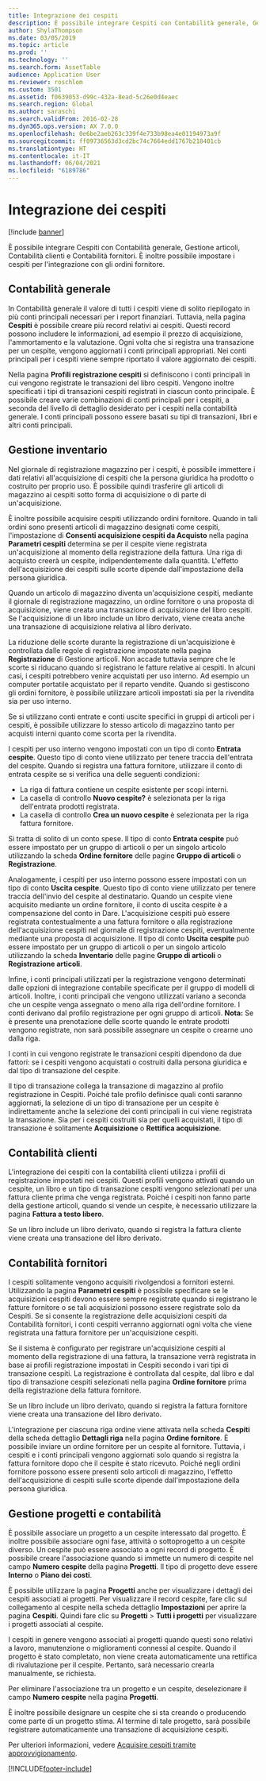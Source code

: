 ```yaml
---
title: Integrazione dei cespiti
description: È possibile integrare Cespiti con Contabilità generale, Gestione articoli, Contabilità clienti e Contabilità fornitori. È inoltre possibile impostare i cespiti per l'integrazione con gli ordini fornitore.
author: ShylaThompson
ms.date: 03/05/2019
ms.topic: article
ms.prod: ''
ms.technology: ''
ms.search.form: AssetTable
audience: Application User
ms.reviewer: roschlom
ms.custom: 3501
ms.assetid: f0639053-d99c-432a-8ead-5c26e0d4eaec
ms.search.region: Global
ms.author: saraschi
ms.search.validFrom: 2016-02-28
ms.dyn365.ops.version: AX 7.0.0
ms.openlocfilehash: 0e6be2aeb263c339f4e733b98ea4e01194973a9f
ms.sourcegitcommit: ff09736563d3cd2bc74c7664edd1767b218401cb
ms.translationtype: HT
ms.contentlocale: it-IT
ms.lasthandoff: 06/04/2021
ms.locfileid: "6189786"
---
```

# <a name="fixed-assets-integration"></a>Integrazione dei cespiti

[!include [banner](../includes/banner.md)]

È possibile integrare Cespiti con Contabilità generale, Gestione articoli, Contabilità clienti e Contabilità fornitori. È inoltre possibile impostare i cespiti per l'integrazione con gli ordini fornitore.

## <a name="general-ledger"></a>Contabilità generale

In Contabilità generale il valore di tutti i cespiti viene di solito riepilogato in più conti principali necessari per i report finanziari. Tuttavia, nella pagina **Cespiti** è possibile creare più record relativi ai cespiti. Questi record possono includere le informazioni, ad esempio il prezzo di acquisizione, l'ammortamento e la valutazione. Ogni volta che si registra una transazione per un cespite, vengono aggiornati i conti principali appropriati. Nei conti principali per i cespiti viene sempre riportato il valore aggiornato dei cespiti.

Nella pagina **Profili registrazione cespiti** si definiscono i conti principali in cui vengono registrate le transazioni del libro cespiti. Vengono inoltre specificati i tipi di transazioni cespiti registrati in ciascun conto principale. È possibile creare varie combinazioni di conti principali per i cespiti, a seconda del livello di dettaglio desiderato per i cespiti nella contabilità generale. I conti principali possono essere basati su tipi di transazioni, libri e altri conti principali.

## <a name="inventory-management"></a>Gestione inventario
Nel giornale di registrazione magazzino per i cespiti, è possibile immettere i dati relativi all'acquisizione di cespiti che la persona giuridica ha prodotto o costruito per proprio uso. È possibile quindi trasferire gli articoli di magazzino ai cespiti sotto forma di acquisizione o di parte di un'acquisizione. 

È inoltre possibile acquisire cespiti utilizzando ordini fornitore. Quando in tali ordini sono presenti articoli di magazzino designati come cespiti, l'impostazione di **Consenti acquisizione cespiti da Acquisto** nella pagina **Parametri cespiti** determina se per il cespite viene registrata un'acquisizione al momento della registrazione della fattura. Una riga di acquisto creerà un cespite, indipendentemente dalla quantità. L'effetto dell'acquisizione dei cespiti sulle scorte dipende dall'impostazione della persona giuridica. 

Quando un articolo di magazzino diventa un'acquisizione cespiti, mediante il giornale di registrazione magazzino, un ordine fornitore o una proposta di acquisizione, viene creata una transazione di acquisizione del libro cespiti. Se l'acquisizione di un libro include un libro derivato, viene creata anche una transazione di acquisizione relativa al libro derivato. 

La riduzione delle scorte durante la registrazione di un'acquisizione è controllata dalle regole di registrazione impostate nella pagina **Registrazione** di Gestione articoli. Non accade tuttavia sempre che le scorte si riducano quando si registrano le fatture relative ai cespiti. In alcuni casi, i cespiti potrebbero venire acquistati per uso interno. Ad esempio un computer portatile acquistato per il reparto vendite. Quando si gestiscono gli ordini fornitore, è possibile utilizzare articoli impostati sia per la rivendita sia per uso interno. 

Se si utilizzano conti entrate e conti uscite specifici in gruppi di articoli per i cespiti, è possibile utilizzare lo stesso articolo di magazzino tanto per acquisti interni quanto come scorta per la rivendita. 

I cespiti per uso interno vengono impostati con un tipo di conto **Entrata cespite**. Questo tipo di conto viene utilizzato per tenere traccia dell'entrata del cespite. Quando si registra una fattura fornitore, utilizzare il conto di entrata cespite se si verifica una delle seguenti condizioni:

-   La riga di fattura contiene un cespite esistente per scopi interni.
-   La casella di controllo **Nuovo cespite?** è selezionata per la riga dell'entrata prodotti registrata.
-   La casella di controllo **Crea un nuovo cespite** è selezionata per la riga fattura fornitore.

Si tratta di solito di un conto spese. Il tipo di conto **Entrata cespite** può essere impostato per un gruppo di articoli o per un singolo articolo utilizzando la scheda **Ordine fornitore** delle pagine **Gruppo di articoli** o **Registrazione**.

Analogamente, i cespiti per uso interno possono essere impostati con un tipo di conto **Uscita cespite**. Questo tipo di conto viene utilizzato per tenere traccia dell'invio del cespite al destinatario. Quando un cespite viene acquisito mediante un ordine fornitore, il conto di uscita cespite è a compensazione del conto in Dare. L'acquisizione cespiti può essere registrata contestualmente a una fattura fornitore o alla registrazione dell'acquisizione cespiti nel giornale di registrazione cespiti, eventualmente mediante una proposta di acquisizione. Il tipo di conto **Uscita cespite** può essere impostato per un gruppo di articoli o per un singolo articolo utilizzando la scheda **Inventario** delle pagine **Gruppo di articoli** o **Registrazione articoli**. 

Infine, i conti principali utilizzati per la registrazione vengono determinati dalle opzioni di integrazione contabile specificate per il gruppo di modelli di articoli. Inoltre, i conti principali che vengono utilizzati variano a seconda che un cespite venga assegnato o meno alla riga dell'ordine fornitore. I conti derivano dal profilo registrazione per ogni gruppo di articoli. 
**Nota:** Se è presente una prenotazione delle scorte quando le entrate prodotti vengono registrate, non sarà possibile assegnare un cespite o crearne uno dalla riga. 

I conti in cui vengono registrate le transazioni cespiti dipendono da due fattori: se i cespiti vengono acquistati o costruiti dalla persona giuridica e dal tipo di transazione del cespite. 

Il tipo di transazione collega la transazione di magazzino al profilo registrazione in Cespiti. Poiché tale profilo definisce quali conti saranno aggiornati, la selezione di un tipo di transazione per un cespite è indirettamente anche la selezione dei conti principali in cui viene registrata la transazione. Sia per i cespiti costruiti sia per quelli acquistati, il tipo di transazione è solitamente **Acquisizione** o **Rettifica acquisizione**.

## <a name="accounts-receivable"></a>Contabilità clienti
L'integrazione dei cespiti con la contabilità clienti utilizza i profili di registrazione impostati nei cespiti. Questi profili vengono attivati quando un cespite, un libro e un tipo di transazione cespiti vengono selezionati per una fattura cliente prima che venga registrata. Poiché i cespiti non fanno parte della gestione articoli, quando si vende un cespite, è necessario utilizzare la pagina **Fattura a testo libero**. 

Se un libro include un libro derivato, quando si registra la fattura cliente viene creata una transazione del libro derivato.

## <a name="accounts-payable"></a>Contabilità fornitori
I cespiti solitamente vengono acquisiti rivolgendosi a fornitori esterni. Utilizzando la pagina **Parametri cespiti** è possibile specificare se le acquisizioni cespiti devono essere sempre registrate quando si registrano le fatture fornitore o se tali acquisizioni possono essere registrate solo da Cespiti. Se si consente la registrazione delle acquisizioni cespiti da Contabilità fornitori, i conti cespiti verranno aggiornati ogni volta che viene registrata una fattura fornitore per un'acquisizione cespiti. 

Se il sistema è configurato per registrare un'acquisizione cespiti al momento della registrazione di una fattura, la transazione verrà registrata in base ai profili registrazione impostati in Cespiti secondo i vari tipi di transazione cespiti. La registrazione è controllata dal cespite, dal libro e dal tipo di transazione cespiti selezionati nella pagina **Ordine fornitore** prima della registrazione della fattura fornitore. 

Se un libro include un libro derivato, quando si registra la fattura fornitore viene creata una transazione del libro derivato.

L'integrazione per ciascuna riga ordine viene attivata nella scheda **Cespiti** della scheda dettaglio **Dettagli riga** nella pagina **Ordine fornitore**. È possibile inviare un ordine fornitore per un cespite al fornitore. Tuttavia, i cespiti e i conti principali vengono aggiornati solo quando si registra la fattura fornitore dopo che il cespite è stato ricevuto. Poiché negli ordini fornitore possono essere presenti solo articoli di magazzino, l'effetto dell'acquisizione di cespiti sulle scorte dipende dall'impostazione della persona giuridica.

## <a name="project-management-and-accounting"></a>Gestione progetti e contabilità
È possibile associare un progetto a un cespite interessato dal progetto. È inoltre possibile associare ogni fase, attività o sottoprogetto a un cespite diverso. Un cespite può essere associato a ogni record di progetto. È possibile creare l'associazione quando si immette un numero di cespite nel campo **Numero cespite** della pagina **Progetti**. Il tipo di progetto deve essere **Interno** o **Piano dei costi**. 

È possibile utilizzare la pagina **Progetti** anche per visualizzare i dettagli dei cespiti associati ai progetti. Per visualizzare il record cespite, fare clic sul collegamento al cespite nella scheda dettaglio **Impostazioni** per aprire la pagina **Cespiti**. Quindi fare clic su **Progetti** &gt; **Tutti i progetti** per visualizzare i progetti associati al cespite. 

I cespiti in genere vengono associati ai progetti quando questi sono relativi a lavoro, manutenzione o miglioramenti connessi al cespite. Quando il progetto è stato completato, non viene creata automaticamente una rettifica di rivalutazione per il cespite. Pertanto, sarà necessario crearla manualmente, se richiesta. 

Per eliminare l'associazione tra un progetto e un cespite, deselezionare il campo **Numero cespite** nella pagina **Progetti**. 

È inoltre possibile designare un cespite che si sta creando o producendo come parte di un progetto stima. Al termine di tale progetto, sarà possibile registrare automaticamente una transazione di acquisizione cespiti.

Per ulteriori informazioni, vedere [Acquisire cespiti tramite approvvigionamento](acquire-assets-procurement.md).





[!INCLUDE[footer-include](../../includes/footer-banner.md)]